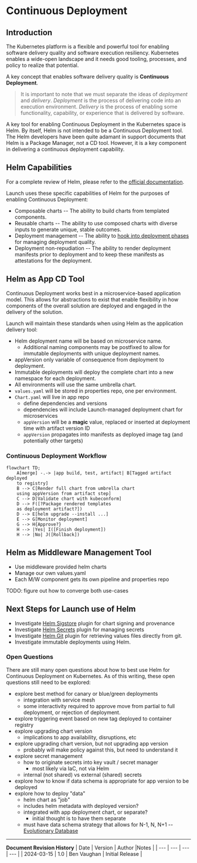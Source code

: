 # Continuous Deployment

## Introduction

The Kubernetes platform is a flexible and powerful tool for enabling software delivery quality and software execution resiliency. Kubernetes enables a wide-open landscape and it needs good tooling, processes, and policy to realize that potential. 

A key concept that enables software delivery quality is **Continuous Deployment**. 

> It is important to note that we must separate the ideas of *deployment* and *delivery*. *Deployment* is the process of delivering code into an execution environment. *Delivery* is the process of enabling some functionality, capability, or experience that is delivered by software.

A key tool for enabling Continuous Deployment in the Kubernetes space is Helm. By itself, Helm is not intended to be a Continuous Deployment tool. The Helm developers have been quite adamant in support documents that Helm is a Package Manager, not a CD tool. However, it is a key component in delivering a continuous deployment capability.

## Helm Capabilities

For a complete review of Helm, please refer to the [official documentation](https://helm.sh/docs/). 

Launch uses these specific capabilities of Helm for the purposes of enabling Continuous Deployment:

* Composable charts -- The ability to build charts from templated components.
* Reusable charts -- The ability to use composed charts with diverse inputs to generate unique, stable outcomes.
* Deployment management -- The ability to [hook into deployment phases](https://helm.sh/docs/topics/charts_hooks/) for managing deployment quality.
* Deployment non-repudiation -- The ability to render deployment manifests prior to deployment and to keep these manifests as attestations for the deployment.

## Helm as App CD Tool

Continuous Deployment works best in a microservice-based application model. This allows for abstractions to exist that enable flexibility in how components of the overall solution are deployed and engaged in the delivery of the solution.

Launch will maintain these standards when using Helm as the application delivery tool:

* Helm deployment name will be based on microservice name.
  * Additional naming components may be postfixed to allow for immutable deployments with unique deployment names.
* appVersion only variable of consequence from deployment to deployment.
* Immutable deployments will deploy the complete chart into a new namespace for each deployment.
* All environments will use the same umbrella chart.
* `values.yaml` will be stored in properties repo, one per environment.
* `Chart.yaml` will live in app repo
  * define dependencies and versions
  * dependencies will include Launch-managed deployment chart for microservices
  * `appVersion` will be a **magic** value, replaced or inserted at deployment time with artifact version ID
  * `appVersion` propagates into manifests as deployed image tag (and potentially other targets)

### Continuous Deployment Workflow

```mermaid
flowchart TD;
    A[merge] -.-> |app build, test, artifact| B[Tagged artifact deployed
    to registry]
    B --> C[Render full chart from umbrella chart 
    using appVersion from artifact step]
    C --> D[Validate chart with kubeconform]
    D --> F([?Package rendered templates 
    as deployment artifact?])
    D --> E[helm upgrade --install ...]
    E --> G[Monitor deployment]
    G --> H{Approve?}
    H --> |Yes| I([Finish deployment])
    H --> |No| J([Rollback])
```

## Helm as Middleware Management Tool

* Use middleware provided helm charts
* Manage our own values.yaml 
* Each M/W component gets its own pipeline and properties repo

TODO: figure out how to converge both use-cases

## Next Steps for Launch use of Helm

* Investigate [Helm Sigstore](https://github.com/sigstore/helm-sigstore?tab=readme-ov-file) plugin for chart signing and provenance 
* Investigate [Helm Secrets](https://github.com/jkroepke/helm-secrets) plugin for managing secrets 
* Investigate [Helm Git](https://github.com/aslafy-z/helm-git) plugin for retrieving values files directly from git.
* Investigate immutable deployments using Helm.

### Open Questions

There are still many open questions about how to best use Helm for Continuous Deployment on Kubernetes. As of this writing, these open questions still need to be explored:

* explore best method for canary or blue/green deployments
  * integration with service mesh
  * some interactivity required to approve move from partial to full deployment, or rejection of deployment.
* explore triggering event based on new tag deployed to container registry
* explore upgrading chart version
  * implications to app availability, disruptions, etc
* explore upgrading chart version, but not upgrading app version
  * probably will make policy against this, but need to understand it
* explore secret management
  * how to originate secrets into key vault / secret manager
    * most likely via IaC, not via Helm
  * internal (not shared) vs external (shared) secrets
* explore how to know if data schema is appropriate for app version to be deployed
* explore how to deploy "data"
  * helm chart as "job"
  * includes helm metadata with deployed version?
  * integrated with app deployment chart, or separate?
    * initial thought is to have them separate
  * must have data schema strategy that allows for N-1, N, N+1 -- [Evolutionary Database](https://www.martinfowler.com/articles/evodb.html)

---
**Document Revision History**
| Date | Version | Author |Notes |
| --- | --- | --- | --- |
| 2024-03-15 | 1.0 | Ben Vaughan | Initial Release |
